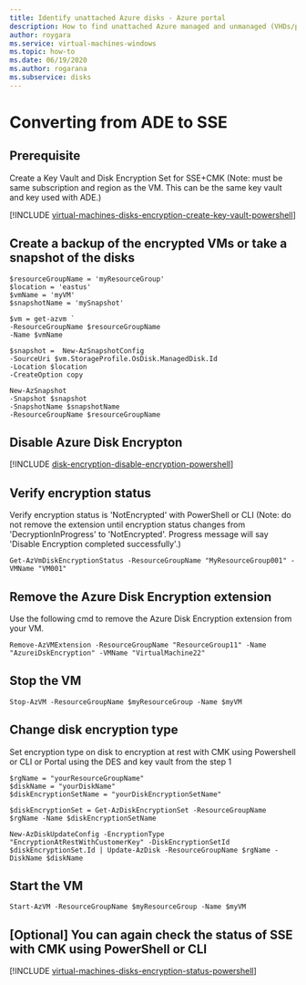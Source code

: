 ```yaml
---
title: Identify unattached Azure disks - Azure portal
description: How to find unattached Azure managed and unmanaged (VHDs/page blobs) disks by using the Azure portal.
author: roygara
ms.service: virtual-machines-windows
ms.topic: how-to
ms.date: 06/19/2020
ms.author: rogarana
ms.subservice: disks
---
```


# Converting from ADE to SSE

## Prerequisite

Create a Key Vault and Disk Encryption Set for SSE+CMK  (Note: must be same subscription and region as the VM. This can be the same key vault and key used with ADE.) 

[!INCLUDE [virtual-machines-disks-encryption-create-key-vault-powershell](../../../includes/virtual-machines-disks-encryption-create-key-vault-powershell.md)]

## Create a backup of the encrypted VMs or take a snapshot of the disks 

```azurepowershell
$resourceGroupName = 'myResourceGroup' 
$location = 'eastus' 
$vmName = 'myVM'
$snapshotName = 'mySnapshot'

$vm = get-azvm `
-ResourceGroupName $resourceGroupName 
-Name $vmName

$snapshot =  New-AzSnapshotConfig 
-SourceUri $vm.StorageProfile.OsDisk.ManagedDisk.Id 
-Location $location 
-CreateOption copy

New-AzSnapshot 
-Snapshot $snapshot 
-SnapshotName $snapshotName 
-ResourceGroupName $resourceGroupName
```

## Disable Azure Disk Encrypton

[!INCLUDE [disk-encryption-disable-encryption-powershell](../../../includes/disk-encryption-disable-encryption-powershell.md)]

## Verify encryption status

Verify encryption status is 'NotEncrypted' with PowerShell or CLI (Note: do not remove the extension until encryption status changes from 'DecryptionInProgress' to 'NotEncrypted'. Progress message will say 'Disable Encryption completed successfully'.)

```azurepowershell
Get-AzVmDiskEncryptionStatus -ResourceGroupName "MyResourceGroup001" -VMName "VM001"
```

## Remove the Azure Disk Encryption extension 

Use the following cmd to remove the Azure Disk Encryption extension from your VM.

```azurepowershell
Remove-AzVMExtension -ResourceGroupName "ResourceGroup11" -Name "AzureiDskEncryption" -VMName "VirtualMachine22"
```

## Stop the VM

```azurepowershell
Stop-AzVM -ResourceGroupName $myResourceGroup -Name $myVM
```

## Change disk encryption type

Set encryption type on disk to encryption at rest with CMK using Powershell or CLI or Portal using the DES and key vault from the step 1


```azurepowershell
$rgName = "yourResourceGroupName"
$diskName = "yourDiskName"
$diskEncryptionSetName = "yourDiskEncryptionSetName"
 
$diskEncryptionSet = Get-AzDiskEncryptionSet -ResourceGroupName $rgName -Name $diskEncryptionSetName
 
New-AzDiskUpdateConfig -EncryptionType "EncryptionAtRestWithCustomerKey" -DiskEncryptionSetId $diskEncryptionSet.Id | Update-AzDisk -ResourceGroupName $rgName -DiskName $diskName
```

## Start the VM


```azurepowershell
Start-AzVM -ResourceGroupName $myResourceGroup -Name $myVM
```

## [Optional] You can again check the status of SSE with CMK using PowerShell or CLI

[!INCLUDE [virtual-machines-disks-encryption-status-powershell](../../../includes/virtual-machines-disks-encryption-status-powershell.md)]